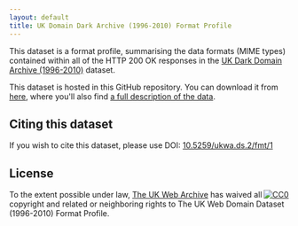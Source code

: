 ```yaml
---
layout: default
title: UK Domain Dark Archive (1996-2010) Format Profile
---
```


This dataset is a format profile, summarising the data formats (MIME types) contained within all of the HTTP 200 OK responses in the [UK Dark Domain Archive (1996-2010)](..) dataset.

This dataset is hosted in this GitHub repository. You can download it from [here](https://github.com/ukwa/opendata/tree/master/datasets/ukwa.ds.2/fmt), where you'll also find [a full description of the data](https://github.com/ukwa/opendata/tree/master/datasets/ukwa.ds.2/fmt#uk-domain-dark-archive-1996-2010-format-profile).

Citing this dataset
-------------------

If you wish to cite this dataset, please use DOI: [10.5259/ukwa.ds.2/fmt/1](http://dx.doi.org/10.5259/ukwa.ds.2/fmt/1)


License
-------

<p xmlns:dct="http://purl.org/dc/terms/">
  <a rel="license" style="float:right" 
     href="http://creativecommons.org/publicdomain/zero/1.0/">
    <img src="http://i.creativecommons.org/p/zero/1.0/88x31.png" style="border-style: none;" alt="CC0" />
  </a>
  To the extent possible under law,
  <a rel="dct:publisher"
     href="http://www.webarchive.org.uk/">
    <span property="dct:title">The UK Web Archive</span></a>
  has waived all copyright and related or neighboring rights to
  <span property="dct:title">The UK Web Domain Dataset (1996-2010) Format Profile</span>.
</p>


